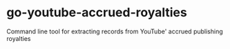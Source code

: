 # go-youtube-accrued-royalties
Command line tool for extracting records from YouTube' accrued publishing royalties
